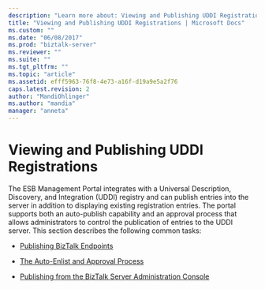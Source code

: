 ```yaml
---
description: "Learn more about: Viewing and Publishing UDDI Registrations"
title: "Viewing and Publishing UDDI Registrations | Microsoft Docs"
ms.custom: ""
ms.date: "06/08/2017"
ms.prod: "biztalk-server"
ms.reviewer: ""
ms.suite: ""
ms.tgt_pltfrm: ""
ms.topic: "article"
ms.assetid: efff5963-76f8-4e73-a16f-d19a9e5a2f76
caps.latest.revision: 2
author: "MandiOhlinger"
ms.author: "mandia"
manager: "anneta"
---
```

# Viewing and Publishing UDDI Registrations
The ESB Management Portal integrates with a Universal Description, Discovery, and Integration (UDDI) registry and can publish entries into the server in addition to displaying existing registration entries. The portal supports both an auto-publish capability and an approval process that allows administrators to control the publication of entries to the UDDI server. This section describes the following common tasks:  
  
-   [Publishing BizTalk Endpoints](../esb-toolkit/publishing-biztalk-endpoints.md)  
  
-   [The Auto-Enlist and Approval Process](../esb-toolkit/the-auto-enlist-and-approval-process.md)  
  
-   [Publishing from the BizTalk Server Administration Console](../esb-toolkit/publishing-from-the-biztalk-server-administration-console.md)
